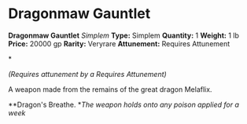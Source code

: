 # Dragonmaw Gauntlet

**Dragonmaw Gauntlet**
_Simplem_
**Type:** Simplem
**Quantity:** 1
**Weight:** 1 lb
**Price:** 20000 gp
**Rarity:** Veryrare
**Attunement:** Requires Attunement

*<div class="item-attunement"><i>(Requires attunement by a Requires Attunement)</i><p>A weapon made from the remains of the great dragon Melaflix.

**Dragon's Breathe. **The weapon holds onto any poison applied for a week </p>*